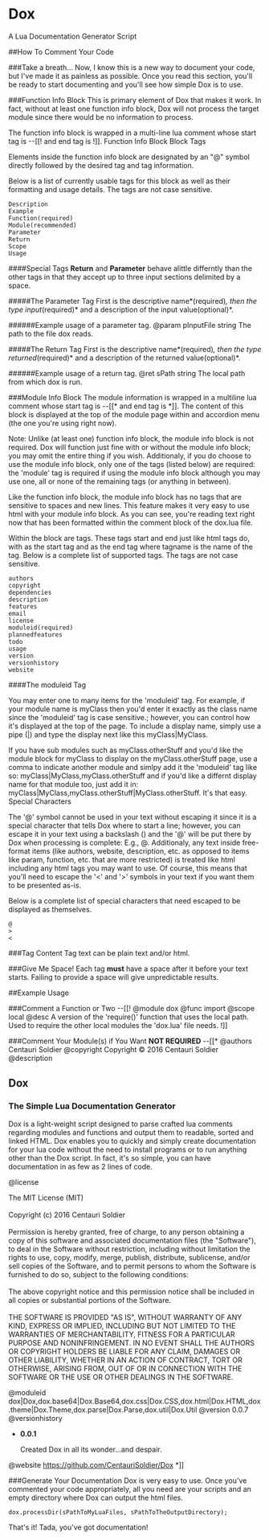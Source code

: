 # Dox
A Lua Documentation Generator Script

##How To Comment Your Code

###Take a breath...
Now, I know this is a new way to document your code, but I've made it as painless as possible. Once you read this section, you'll be ready to start documenting and you'll see how simple Dox is to use.

###Function Info Block
This is primary element of Dox that makes it work. In fact, without at least one function info block, Dox will not process the target module since there would be no information to process.

The function info block is wrapped in a multi-line lua comment whose start tag is --[[! and end tag is !]].
Function Info Block Block Tags

Elements inside the function info block are designated by an "@" symbol directly followed by the desired tag and tag information.

Below is a list of currently usable tags for this block as well as their formatting and usage details. The tags are not case sensitive.

    Description
    Example
    Function(required)
    Module(recommended)
    Parameter
    Return
    Scope
    Usage

####Special Tags
**Return** and **Parameter** behave alittle differntly than the other tags in that they accept up to three input sections delimited by a space.

#####The Parameter Tag
First is the descriptive name*(required)*, then the type input*(required)* and a description of the input value(optional)*.

######Example usage of a parameter tag.
    @param pInputFile string The path to the file dox reads.

#####The Return Tag
First is the descriptive name*(required)*, then the type returned*(required)* and a description of the returned value(optional)*.

######Example usage of a return tag.
    @ret sPath string The local path from which dox is run.

###Module Info Block
The module information is wrapped in a multiline lua comment whose start tag is --[[* and end tag is *]]. The content of this block is displayed at the top of the module page within and accordion menu (the one you're using right now).

Note: Unlike (at least one) function info block, the module info block is not required. Dox will function just fine with or without the module info block; you may omit the entire thing if you wish. Additionaly, if you do choose to use the module info block, only one of the tags (listed below) are required: the 'module' tag is required if using the module info block although you may use one, all or none of the remaining tags (or anything in between).

Like the function info block, the module info block has no tags that are sensitive to spaces and new lines. This feature makes it very easy to use html with your module info block. As you can see, you're reading text right now that has been formatted within the comment block of the dox.lua file.

Within the block are tags. These tags start and end just like html tags do, with <tagname> as the start tag and </tagname> as the end tag where tagname is the name of the tag. Below is a complete list of supported tags. The tags are not case sensitive.

    authors
    copyright
    dependencies
    description
    features
    email
    license
    moduleid(required)
    plannedfeatures
    todo
    usage
    version
    versionhistory
    website

####The moduleid Tag

You may enter one to many items for the 'moduleid' tag. For example, if your module name is myClass then you'd enter it exactly as the class name since the 'moduleid' tag is case sensitive.; however, you can control how it's displayed at the top of the page. To include a display name, simply use a pipe (|) and type the display next like this myClass|MyClass.

If you have sub modules such as myClass.otherStuff and you'd like the module block for myClass to display on the myClass.otherStuff page, use a comma to indicate another module and simlpy add it the 'moduleid' tag like so: myClass|MyClass,myClass.otherStuff and if you'd like a differnt display name for that module too, just add it in: myClass|MyClass,myClass.otherStuff|MyClass.otherStuff. It's that easy.
Special Characters

The '@' symbol cannot be used in your text without escaping it since it is a special character that tells Dox where to start a line; however, you can escape it in your text using a backslash (\) and the '@' will be put there by Dox when processing is complete: E.g., @. Additionaly, any text inside free-format items (like authors, website, description, etc. as opposed to items like param, function, etc. that are more restricted) is treated like html including any html tags you may want to use. Of course, this means that you'll need to escape the '<' and '>' symbols in your text if you want them to be presented as-is.

Below is a complete list of special characters that need escaped to be displayed as themselves.

    @
    >
    <

###Tag Content
Tag text can be plain text and/or html.

###Give Me Space!
Each tag **must** have a space after it before your text starts. Failing to provide a space will give unpredictable results.

##Example Usage

###Comment a Function or Two
    --[[!
        @module dox
        @func import
        @scope local
        @desc A version of the 'require()' function that uses the local path. Used to require the other local modules the 'dox.lua' file needs.
    !]]

###Comment Your Module(s) if You Want **NOT REQUIRED**
    --[[*
    @authors Centauri Soldier
    @copyright Copyright © 2016 Centauri Soldier
    @description
    	<h2>Dox</h2>
    	<h3>The Simple Lua Documentation Generator</h3>	
    	<p>Dox is a light-weight script designed to parse crafted lua comments regarding modules and functions and output them to readable, sorted and linked HTML. Dox enables you to quickly and simply create documentation for your lua code without the need to install programs or to run anything other than the Dox script. In fact, it's so simple, you can have documentation in as few as 2 lines of code.</p>
    @license <p>The MIT License (MIT)<br>
    <br>
    Copyright (c) 2016 Centauri Soldier<br>
    <br>
    Permission is hereby granted, free of charge, to any person obtaining a copy of this software and associated documentation files (the "Software"), to deal in the Software without restriction, including without limitation the rights to use, copy, modify, merge, publish, distribute, sublicense, and/or sell copies of the Software, and to permit persons to whom the Software is furnished to do so, subject to the following conditions:<br>
    <br>
    The above copyright notice and this permission notice shall be included in all copies or substantial portions of the Software.<br>
    <br>
    THE SOFTWARE IS PROVIDED "AS IS", WITHOUT WARRANTY OF ANY KIND, EXPRESS OR IMPLIED, INCLUDING BUT NOT LIMITED TO THE WARRANTIES OF MERCHANTABILITY, FITNESS FOR A PARTICULAR PURPOSE AND NONINFRINGEMENT. IN NO EVENT SHALL THE AUTHORS OR COPYRIGHT HOLDERS BE LIABLE FOR ANY CLAIM, DAMAGES OR OTHER LIABILITY, WHETHER IN AN ACTION OF CONTRACT, TORT OR OTHERWISE, ARISING FROM, OUT OF OR IN CONNECTION WITH THE SOFTWARE OR THE USE OR OTHER DEALINGS IN THE SOFTWARE.
    </p>
    @moduleid dox|Dox,dox.base64|Dox.Base64,dox.css|Dox.CSS,dox.html|Dox.HTML,dox.theme|Dox.Theme,dox.parse|Dox.Parse,dox.util|Dox.Util
    @version 0.0.7
    @versionhistory
    <ul>
    	<li>
    		<b>0.0.1</b>
    		<br>
    		<p>Created Dox in all its wonder...and despair.</p>
    	</li>
    </ul>
    @website https://github.com/CentauriSoldier/Dox
    *]]

###Generate Your Documentation
Dox is very easy to use. Once you've commented your code appropriately, all you need are your scripts and an empty directory where Dox can output the html files.

    dox.processDir(sPathToMyLuaFiles, sPathToTheOutputDirectory);

That's it! Tada, you've got documentation!

